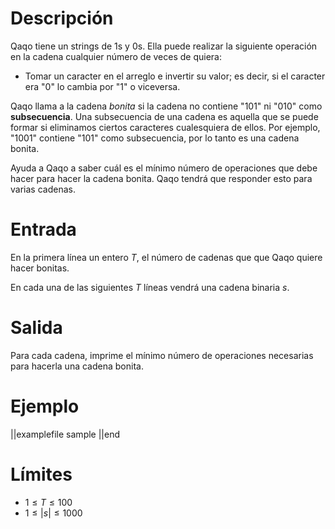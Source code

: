 # Descripción

Qaqo tiene un strings de 1s y 0s. Ella puede realizar la siguiente operación en la cadena cualquier número de veces de quiera:

- Tomar un caracter en el arreglo e invertir su valor; es decir, si el caracter era "0" lo cambia por "1" o viceversa.

Qaqo llama a la cadena _bonita_ si la cadena no contiene "101" ni "010" como **subsecuencia**. Una subsecuencia de una cadena es aquella que se puede formar si eliminamos ciertos caracteres cualesquiera de ellos. Por ejemplo, "1001" contiene "101" como subsecuencia, por lo tanto es una cadena bonita.

Ayuda a Qaqo a saber cuál es el mínimo número de operaciones que debe hacer para hacer la cadena bonita. Qaqo tendrá que responder esto para varias cadenas.

# Entrada

En la primera línea un entero $T$, el número de cadenas que que Qaqo quiere hacer bonitas.

En cada una de las siguientes $T$ líneas vendrá una cadena binaria $s$.

# Salida

Para cada cadena, imprime el mínimo número de operaciones necesarias para hacerla una cadena bonita.

# Ejemplo

||examplefile
sample
||end

# Límites

- $1 \leq T \leq 100$
- $1 \leq |s| \leq 1000$
